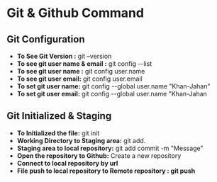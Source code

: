 # Git & Github Command 

## Git Configuration

- <b> To See Git Version :</b>  git –version
- <b>To see git user name & email :</b> git config --list
- <b>To see git user name :</b> git config user.name
- <b>To see git user email:</b> git config user.email
- <b>To set git user name:</b> git config --global user.name "Khan-Jahan"
- <b>To set git user email:</b> git config --global user.name "Khan-Jahan

## Git Initialized & Staging 
- <b> To Initialized the file:</b> git init
- <b> Working Directory to Staging area:</b> git add.
- <b> Staging area to local repository:</b> git add commit -m "Message"
- <b> Open the repository to Github:</b> Create a new repository
- <b> Connect to local repository by url
- <b> File push to local repository to Remote repository :</b> git push
